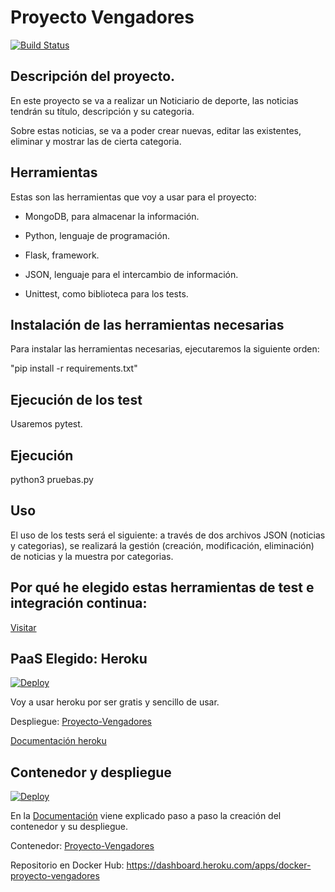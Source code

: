 # Proyecto Vengadores
[![Build Status](https://travis-ci.org/Davidj231996/Proyecto-Vengadores.svg?branch=master)](https://travis-ci.org/Davidj231996/Proyecto-Vengadores)

## Descripción del proyecto.

En este proyecto se va a realizar un Noticiario de deporte, las noticias tendrán su título, descripción y su categoria.

Sobre estas noticias, se va a poder crear nuevas, editar las existentes, eliminar y mostrar las de cierta categoria.


## Herramientas

Estas son las herramientas que voy a usar para el proyecto:

- MongoDB, para almacenar la información.

- Python, lenguaje de programación.

- Flask, framework.

- JSON, lenguaje para el intercambio de información.

- Unittest, como biblioteca para los tests.

## Instalación de las herramientas necesarias

Para instalar las herramientas necesarias, ejecutaremos la siguiente orden:

"pip install -r requirements.txt"

## Ejecución de los test

Usaremos pytest.

## Ejecución

python3 pruebas.py

## Uso

El uso de los tests será el siguiente: a través de dos archivos JSON (noticias y categorias), se realizará la gestión (creación, modificación, eliminación) de noticias y la muestra por 
categorias.

## Por qué he elegido estas herramientas de test e integración continua:

[Visitar](https://davidj231996.github.io/Proyecto-Vengadores/docs/explicacion)

## PaaS Elegido: Heroku

[![Deploy](https://www.herokucdn.com/deploy/button.svg)](https://heroku.com/deploy)

Voy a usar heroku por ser gratis y sencillo de usar.

Despliegue: [Proyecto-Vengadores](https://proyecto-vengadores.herokuapp.com/)

[Documentación heroku](https://github.com/Davidj231996/Proyecto-Vengadores/tree/master/docs/heroku.md)

## Contenedor y despliegue

[![Deploy](https://www.herokucdn.com/deploy/button.svg)](https://heroku.com/deploy)

En la [Documentación](https://github.com/Davidj231996/Proyecto-Vengadores/blob/master/docs/docker.md) viene explicado paso a paso la creación del contenedor y su despliegue.

Contenedor: [Proyecto-Vengadores](https://docker-proyecto-vengadores.herokuapp.com/)

Repositorio en Docker Hub: https://dashboard.heroku.com/apps/docker-proyecto-vengadores